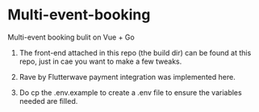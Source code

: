# Multi-event-booking

Multi-event booking bulit on Vue + Go 


1. The front-end attached in this repo (the build dir) can be found at this repo, just in cae you want to make a few tweaks.

2. Rave by Flutterwave payment integration was implemented here.

3. Do cp the .env.example to create a .env file to ensure the variables needed are filled.
